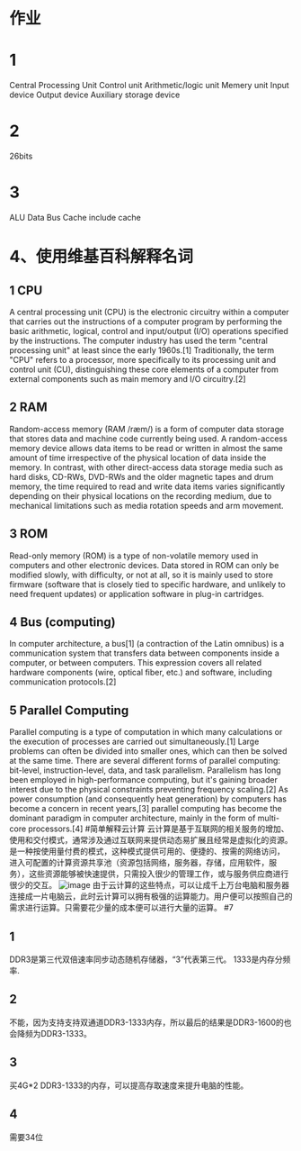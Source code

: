 # 作业
# 1 
Central Processing Unit
Control unit
Arithmetic/logic unit
Memery unit
Input device
Output device
Auxiliary storage device
# 2
26bits
# 3
ALU
Data
Bus
Cache
include cache
 
# 4、使用维基百科解释名词
## 1 CPU
A central processing unit (CPU) is the electronic circuitry within a computer that carries out the instructions of a computer program by performing the basic arithmetic, logical, control and input/output (I/O) operations specified by the instructions. The computer industry has used the term "central processing unit" at least since the early 1960s.[1] Traditionally, the term "CPU" refers to a processor, more specifically to its processing unit and control unit (CU), distinguishing these core elements of a computer from external components such as main memory and I/O circuitry.[2]
## 2 RAM
Random-access memory (RAM /ræm/) is a form of computer data storage that stores data and machine code currently being used. A random-access memory device allows data items to be read or written in almost the same amount of time irrespective of the physical location of data inside the memory. In contrast, with other direct-access data storage media such as hard disks, CD-RWs, DVD-RWs and the older magnetic tapes and drum memory, the time required to read and write data items varies significantly depending on their physical locations on the recording medium, due to mechanical limitations such as media rotation speeds and arm movement.
## 3 ROM
Read-only memory (ROM) is a type of non-volatile memory used in computers and other electronic devices. Data stored in ROM can only be modified slowly, with difficulty, or not at all, so it is mainly used to store firmware (software that is closely tied to specific hardware, and unlikely to need frequent updates) or application software in plug-in cartridges.
## 4 Bus (computing)
In computer architecture, a bus[1] (a contraction of the Latin omnibus) is a communication system that transfers data between components inside a computer, or between computers. This expression covers all related hardware components (wire, optical fiber, etc.) and software, including communication protocols.[2]
## 5 Parallel Computing
Parallel computing is a type of computation in which many calculations or the execution of processes are carried out simultaneously.[1] Large problems can often be divided into smaller ones, which can then be solved at the same time. There are several different forms of parallel computing: bit-level, instruction-level, data, and task parallelism. Parallelism has long been employed in high-performance computing, but it's gaining broader interest due to the physical constraints preventing frequency scaling.[2] As power consumption (and consequently heat generation) by computers has become a concern in recent years,[3] parallel computing has become the dominant paradigm in computer architecture, mainly in the form of multi-core processors.[4]
#简单解释云计算
云计算是基于互联网的相关服务的增加、使用和交付模式，通常涉及通过互联网来提供动态易扩展且经常是虚拟化的资源。是一种按使用量付费的模式，这种模式提供可用的、便捷的、按需的网络访问， 进入可配置的计算资源共享池（资源包括网络，服务器，存储，应用软件，服务），这些资源能够被快速提供，只需投入很少的管理工作，或与服务供应商进行很少的交互。
![image](https://ss0.baidu.com/6ONWsjip0QIZ8tyhnq/it/u=3520403385,2696131996&fm=173&s=F12B98544B1048C6030224DB030010BB&w=400&h=231&img.JPEG)
由于云计算的这些特点，可以让成千上万台电脑和服务器连接成一片电脑云，此时云计算可以拥有极强的运算能力。用户便可以按照自己的需求进行运算。只需要花少量的成本便可以进行大量的运算。
#7
## 1
DDR3是第三代双倍速率同步动态随机存储器，“3”代表第三代。
1333是内存分频率.
## 2
不能，因为支持支持双通道DDR3-1333内存，所以最后的结果是DDR3-1600的也会降频为DDR3-1333。
## 3
买4G*2 DDR3-1333的内存，可以提高存取速度来提升电脑的性能。
## 4
需要34位


 

